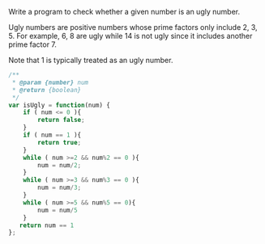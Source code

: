Write a program to check whether a given number is an ugly number.

Ugly numbers are positive numbers whose prime factors only include 2, 3, 5. For example, 6, 8 are ugly while 14 is not ugly since it includes another prime factor 7.

Note that 1 is typically treated as an ugly number.

```javascript
/**
 * @param {number} num
 * @return {boolean}
 */
var isUgly = function(num) {
    if ( num <= 0 ){
        return false;
    }
    if ( num == 1 ){
        return true;
    }
    while ( num >=2 && num%2 == 0 ){
        num = num/2;
    }
    while ( num >=3 && num%3 == 0 ){
        num = num/3;
    }
    while ( num >=5 && num%5 == 0){
        num = num/5
    }
   return num == 1
};

```